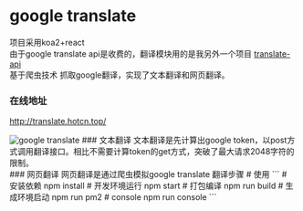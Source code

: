 # google translate
项目采用koa2+react <br>
由于google translate api是收费的，翻译模块用的是我另外一个项目
[translate-api](https://github.com/yixianle/translate-api) <br>
基于爬虫技术 抓取google翻译，实现了文本翻译和网页翻译。
### 在线地址
http://translate.hotcn.top/

<img alt="google translate" src="https://github.com/yixianle/google-translate/blob/master/public/demo.gif">
### 文本翻译
文本翻译是先计算出google token，以post方式调用翻译接口。相比不需要计算token的get方式，突破了最大请求2048字符的限制。<br/>
### 网页翻译
网页翻译是通过爬虫模拟google translate 翻译步骤
# 使用
```
# 安装依赖
npm install
# 开发环境运行
npm start
# 打包编译
npm run build
# 生成环境启动
npm run pm2
# console
npm run console
```
